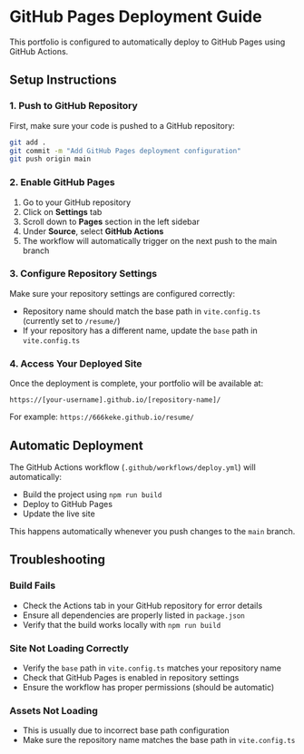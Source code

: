 # GitHub Pages Deployment Guide

This portfolio is configured to automatically deploy to GitHub Pages using GitHub Actions.

## Setup Instructions

### 1. Push to GitHub Repository
First, make sure your code is pushed to a GitHub repository:

```bash
git add .
git commit -m "Add GitHub Pages deployment configuration"
git push origin main
```

### 2. Enable GitHub Pages

1. Go to your GitHub repository
2. Click on **Settings** tab
3. Scroll down to **Pages** section in the left sidebar
4. Under **Source**, select **GitHub Actions**
5. The workflow will automatically trigger on the next push to the main branch

### 3. Configure Repository Settings

Make sure your repository settings are configured correctly:
- Repository name should match the base path in `vite.config.ts` (currently set to `/resume/`)
- If your repository has a different name, update the `base` path in `vite.config.ts`

### 4. Access Your Deployed Site

Once the deployment is complete, your portfolio will be available at:
```
https://[your-username].github.io/[repository-name]/
```

For example: `https://666keke.github.io/resume/`

## Automatic Deployment

The GitHub Actions workflow (`.github/workflows/deploy.yml`) will automatically:
- Build the project using `npm run build`
- Deploy to GitHub Pages
- Update the live site

This happens automatically whenever you push changes to the `main` branch.

## Troubleshooting

### Build Fails
- Check the Actions tab in your GitHub repository for error details
- Ensure all dependencies are properly listed in `package.json`
- Verify that the build works locally with `npm run build`

### Site Not Loading Correctly
- Verify the `base` path in `vite.config.ts` matches your repository name
- Check that GitHub Pages is enabled in repository settings
- Ensure the workflow has proper permissions (should be automatic)

### Assets Not Loading
- This is usually due to incorrect base path configuration
- Make sure the repository name matches the base path in `vite.config.ts`